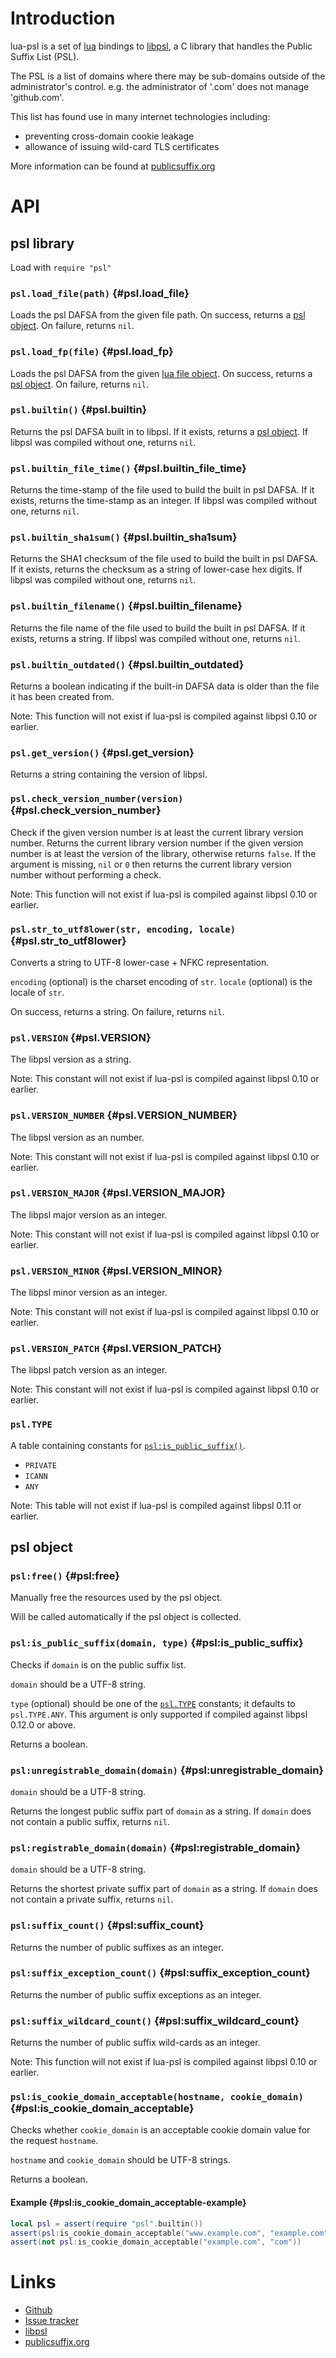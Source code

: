 # Introduction

lua-psl is a set of [lua](https://www.lua.org) bindings to [libpsl](https://github.com/rockdaboot/libpsl), a C library that handles the Public Suffix List (PSL).

The PSL is a list of domains where there may be sub-domains outside of the administrator's control.
e.g. the administrator of '.com' does not manage 'github.com'.

This list has found use in many internet technologies including:

  - preventing cross-domain cookie leakage
  - allowance of issuing wild-card TLS certificates

More information can be found at [publicsuffix.org](https://publicsuffix.org/)


# API

## psl library

Load with `require "psl"`

### `psl.load_file(path)` <!-- --> {#psl.load_file}

Loads the psl DAFSA from the given file path.
On success, returns a [psl object](#psl-object).
On failure, returns `nil`.


### `psl.load_fp(file)` <!-- --> {#psl.load_fp}

Loads the psl DAFSA from the given [lua file object](https://www.lua.org/manual/5.3/manual.html#6.8).
On success, returns a [psl object](#psl-object).
On failure, returns `nil`.


### `psl.builtin()` <!-- --> {#psl.builtin}

Returns the psl DAFSA built in to libpsl.
If it exists, returns a [psl object](#psl-object).
If libpsl was compiled without one, returns `nil`.


### `psl.builtin_file_time()` <!-- --> {#psl.builtin_file_time}

Returns the time-stamp of the file used to build the built in psl DAFSA.
If it exists, returns the time-stamp as an integer.
If libpsl was compiled without one, returns `nil`.


### `psl.builtin_sha1sum()` <!-- --> {#psl.builtin_sha1sum}

Returns the SHA1 checksum of the file used to build the built in psl DAFSA.
If it exists, returns the checksum as a string of lower-case hex digits.
If libpsl was compiled without one, returns `nil`.


### `psl.builtin_filename()` <!-- --> {#psl.builtin_filename}

Returns the file name of the file used to build the built in psl DAFSA.
If it exists, returns a string.
If libpsl was compiled without one, returns `nil`.


### `psl.builtin_outdated()` <!-- --> {#psl.builtin_outdated}

Returns a boolean indicating if the built-in DAFSA data is older than the file it has been created from.

Note: This function will not exist if lua-psl is compiled against libpsl 0.10 or earlier.


### `psl.get_version()` <!-- --> {#psl.get_version}

Returns a string containing the version of libpsl.


### `psl.check_version_number(version)` <!-- --> {#psl.check_version_number}

Check if the given version number is at least the current library version number.
Returns the current library version number if the given version number is at least the version of the library, otherwise returns `false`. If the argument is missing, `nil` or `0` then returns the current library version number without performing a check.

Note: This function will not exist if lua-psl is compiled against libpsl 0.10 or earlier.


### `psl.str_to_utf8lower(str, encoding, locale)` <!-- --> {#psl.str_to_utf8lower}

Converts a string to UTF-8 lower-case + NFKC representation.

`encoding` (optional) is the charset encoding of `str`.
`locale` (optional) is the locale of `str`.

On success, returns a string.
On failure, returns `nil`.


### `psl.VERSION` <!-- --> {#psl.VERSION}

The libpsl version as a string.

Note: This constant will not exist if lua-psl is compiled against libpsl 0.10 or earlier.


### `psl.VERSION_NUMBER` <!-- --> {#psl.VERSION_NUMBER}

The libpsl version as an number.

Note: This constant will not exist if lua-psl is compiled against libpsl 0.10 or earlier.


### `psl.VERSION_MAJOR` <!-- --> {#psl.VERSION_MAJOR}

The libpsl major version as an integer.

Note: This constant will not exist if lua-psl is compiled against libpsl 0.10 or earlier.


### `psl.VERSION_MINOR` <!-- --> {#psl.VERSION_MINOR}

The libpsl minor version as an integer.

Note: This constant will not exist if lua-psl is compiled against libpsl 0.10 or earlier.


### `psl.VERSION_PATCH` <!-- --> {#psl.VERSION_PATCH}

The libpsl patch version as an integer.

Note: This constant will not exist if lua-psl is compiled against libpsl 0.10 or earlier.


### `psl.TYPE`

A table containing constants for [`psl:is_public_suffix()`](#psl:is_public_suffix).

  - `PRIVATE`
  - `ICANN`
  - `ANY`

Note: This table will not exist if lua-psl is compiled against libpsl 0.11 or earlier.


## psl object

### `psl:free()` <!-- --> {#psl:free}

Manually free the resources used by the psl object.

Will be called automatically if the psl object is collected.


### `psl:is_public_suffix(domain, type)` <!-- --> {#psl:is_public_suffix}

Checks if `domain` is on the public suffix list.

`domain` should be a UTF-8 string.

`type` (optional) should be one of the [`psl.TYPE`](#psl.TYPE) constants; it defaults to `psl.TYPE.ANY`.
This argument is only supported if compiled against libpsl 0.12.0 or above.

Returns a boolean.


### `psl:unregistrable_domain(domain)` <!-- --> {#psl:unregistrable_domain}

`domain` should be a UTF-8 string.

Returns the longest public suffix part of `domain` as a string.
If `domain` does not contain a public suffix, returns `nil`.


### `psl:registrable_domain(domain)` <!-- --> {#psl:registrable_domain}

`domain` should be a UTF-8 string.

Returns the shortest private suffix part of `domain` as a string.
If `domain` does not contain a private suffix, returns `nil`.


### `psl:suffix_count()` <!-- --> {#psl:suffix_count}

Returns the number of public suffixes as an integer.


### `psl:suffix_exception_count()` <!-- --> {#psl:suffix_exception_count}

Returns the number of public suffix exceptions as an integer.


### `psl:suffix_wildcard_count()` <!-- --> {#psl:suffix_wildcard_count}

Returns the number of public suffix wild-cards as an integer.

Note: This function will not exist if lua-psl is compiled against libpsl 0.10 or earlier.


### `psl:is_cookie_domain_acceptable(hostname, cookie_domain)` <!-- --> {#psl:is_cookie_domain_acceptable}

Checks whether `cookie_domain` is an acceptable cookie domain value for the request `hostname`.

`hostname` and `cookie_domain` should be UTF-8 strings.

Returns a boolean.

#### Example <!-- --> {#psl:is_cookie_domain_acceptable-example}

```lua
local psl = assert(require "psl".builtin())
assert(psl:is_cookie_domain_acceptable("www.example.com", "example.com"))
assert(not psl:is_cookie_domain_acceptable("example.com", "com"))
```


# Links

  - [Github](https://github.com/daurnimator/lua-psl)
  - [Issue tracker](https://github.com/daurnimator/lua-psl/issues)
  - [libpsl](https://github.com/rockdaboot/libpsl)
  - [publicsuffix.org](https://publicsuffix.org/)
